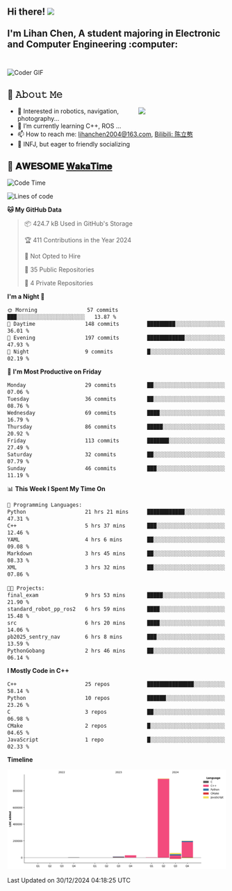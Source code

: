<h2 align="left">
 <abc>
  <br>Hi there! <img src="https://user-images.githubusercontent.com/42378118/110234147-e3259600-7f4e-11eb-95be-0c4047144dea.gif" width="30"><br>
  <br> I'm Lihan Chen, A student majoring in Electronic and Computer Engineering :computer:<br>
  <br>
 </abc>
</h2>

<img align="center" src="https://media.giphy.com/media/SWoSkN6DxTszqIKEqv/giphy.gif" alt="Coder GIF" width="500">

## :book: 𝙰𝚋𝚘𝚞𝚝 𝙼𝚎

<img align="right" width="40%" src="https://github-readme-stats.vercel.app/api?username=LihanChen2004&show_icons=true&icon_color=CE1D2D&text_color=718096&bg_color=ffffff&hide_title=true" />

- 🌟 Interested in robotics, navigation, photography...
- 🌱 I’m currently learning C++, ROS ... 
- 📫 How to reach me: lihanchen2004@163.com, [Bilibili: 陈立憨](https://space.bilibili.com/170786212)
- 👯 INFJ, but eager to friendly socializing

## 📜 𝐀𝐖𝐄𝐒𝐎𝐌𝐄 [𝐖𝐚𝐤𝐚𝐓𝐢𝐦𝐞](https://github.com/anmol098/waka-readme-stats)

<!--START_SECTION:waka-->
![Code Time](http://img.shields.io/badge/Code%20Time-537%20hrs%2048%20mins-blue)

![Lines of code](https://img.shields.io/badge/From%20Hello%20World%20I%27ve%20Written-1.2%20million%20lines%20of%20code-blue)

**🐱 My GitHub Data** 

> 📦 424.7 kB Used in GitHub's Storage 
 > 
> 🏆 411 Contributions in the Year 2024
 > 
> 🚫 Not Opted to Hire
 > 
> 📜 35 Public Repositories 
 > 
> 🔑 4 Private Repositories 
 > 
**I'm a Night 🦉** 

```text
🌞 Morning                57 commits          ███░░░░░░░░░░░░░░░░░░░░░░   13.87 % 
🌆 Daytime                148 commits         █████████░░░░░░░░░░░░░░░░   36.01 % 
🌃 Evening                197 commits         ████████████░░░░░░░░░░░░░   47.93 % 
🌙 Night                  9 commits           █░░░░░░░░░░░░░░░░░░░░░░░░   02.19 % 
```
📅 **I'm Most Productive on Friday** 

```text
Monday                   29 commits          ██░░░░░░░░░░░░░░░░░░░░░░░   07.06 % 
Tuesday                  36 commits          ██░░░░░░░░░░░░░░░░░░░░░░░   08.76 % 
Wednesday                69 commits          ████░░░░░░░░░░░░░░░░░░░░░   16.79 % 
Thursday                 86 commits          █████░░░░░░░░░░░░░░░░░░░░   20.92 % 
Friday                   113 commits         ███████░░░░░░░░░░░░░░░░░░   27.49 % 
Saturday                 32 commits          ██░░░░░░░░░░░░░░░░░░░░░░░   07.79 % 
Sunday                   46 commits          ███░░░░░░░░░░░░░░░░░░░░░░   11.19 % 
```


📊 **This Week I Spent My Time On** 

```text
💬 Programming Languages: 
Python                   21 hrs 21 mins      ████████████░░░░░░░░░░░░░   47.31 % 
C++                      5 hrs 37 mins       ███░░░░░░░░░░░░░░░░░░░░░░   12.46 % 
YAML                     4 hrs 6 mins        ██░░░░░░░░░░░░░░░░░░░░░░░   09.08 % 
Markdown                 3 hrs 45 mins       ██░░░░░░░░░░░░░░░░░░░░░░░   08.33 % 
XML                      3 hrs 32 mins       ██░░░░░░░░░░░░░░░░░░░░░░░   07.86 % 

🐱‍💻 Projects: 
final_exam               9 hrs 53 mins       █████░░░░░░░░░░░░░░░░░░░░   21.90 % 
standard_robot_pp_ros2   6 hrs 59 mins       ████░░░░░░░░░░░░░░░░░░░░░   15.48 % 
src                      6 hrs 20 mins       ████░░░░░░░░░░░░░░░░░░░░░   14.06 % 
pb2025_sentry_nav        6 hrs 8 mins        ███░░░░░░░░░░░░░░░░░░░░░░   13.59 % 
PythonGobang             2 hrs 46 mins       ██░░░░░░░░░░░░░░░░░░░░░░░   06.14 % 
```

**I Mostly Code in C++** 

```text
C++                      25 repos            ███████████████░░░░░░░░░░   58.14 % 
Python                   10 repos            ██████░░░░░░░░░░░░░░░░░░░   23.26 % 
C                        3 repos             ██░░░░░░░░░░░░░░░░░░░░░░░   06.98 % 
CMake                    2 repos             █░░░░░░░░░░░░░░░░░░░░░░░░   04.65 % 
JavaScript               1 repo              █░░░░░░░░░░░░░░░░░░░░░░░░   02.33 % 
```



**Timeline**

![Lines of Code chart](https://raw.githubusercontent.com/LihanChen2004/LihanChen2004/main/assets/bar_graph.png)


 Last Updated on 30/12/2024 04:18:25 UTC
<!--END_SECTION:waka-->

<!--
**LihanChen2004/LihanChen2004** is a ✨ _special_ ✨ repository because its `README.md` (this file) appears on your GitHub profile.

Here are some ideas to get you started:

- 🔭 I’m currently working on ...
- 🌱 I’m currently learning ...
- 👯 I’m looking to collaborate on ...
- 🤔 I’m looking for help with ...
- 💬 Ask me about ...
- 📫 How to reach me: ...
- 😄 Pronouns: ...
- ⚡ Fun fact: ...
-->
